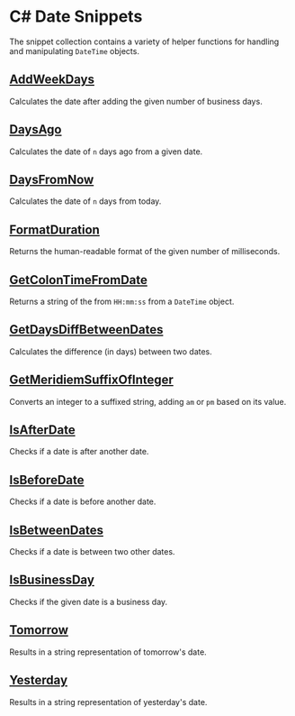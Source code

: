 # C# Date Snippets

The snippet collection contains a variety of helper functions for handling and manipulating `DateTime` objects.

## [AddWeekDays](AddWeekDays.md)

Calculates the date after adding the given number of business days.

## [DaysAgo](DaysAgo.md)

Calculates the date of `n` days ago from a given date.

## [DaysFromNow](snippet/DaysFromNow.md)

Calculates the date of `n` days from today.

## [FormatDuration](FormatDuration.md)

Returns the human-readable format of the given number of milliseconds.

## [GetColonTimeFromDate](GetColonTimeFromDate.md)

Returns a string of the from `HH:mm:ss` from a `DateTime` object.

## [GetDaysDiffBetweenDates](GetDaysDiffBetweenDates.md)

Calculates the difference (in days) between two dates.

## [GetMeridiemSuffixOfInteger](GetMeridiemSuffixOfInteger.md)

Converts an integer to a suffixed string, adding `am` or `pm` based on its value.

## [IsAfterDate](IsAfterDate.md)

Checks if a date is after another date.

## [IsBeforeDate](IsBeforeDate)

Checks if a date is before another date.

## [IsBetweenDates](IsBetweenDates.md)

Checks if a date is between two other dates.

## [IsBusinessDay](IsBusinessDay.md)

Checks if the given date is a business day.

## [Tomorrow](Tomorrow.md)

Results in a string representation of tomorrow's date.

## [Yesterday](Yesterday.md)

Results in a string representation of yesterday's date.